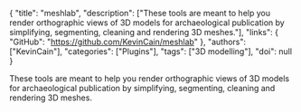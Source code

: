 {
  "title": "meshlab",
  "description": ["These tools are meant to help you render orthographic views of 3D models for archaeological publication by simplifying, segmenting, cleaning and rendering 3D meshes."],
  "links": {
    "GitHub": "https://github.com/KevinCain/meshlab"
  },
  "authors": ["KevinCain"],
  "categories": ["Plugins"],
  "tags": ["3D modelling"],
  "doi": null
}

<!-- Generated by csv2md.R – do not edit by hand -->

These tools are meant to help you render orthographic views of 3D models for archaeological publication by simplifying, segmenting, cleaning and rendering 3D meshes.